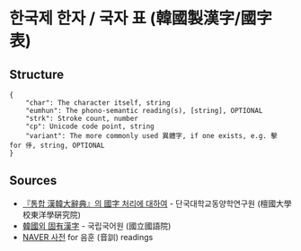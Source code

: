 # 한국제 한자 / 국자 표 (韓國製漢字/國字表)

## Structure

```
{
    "char": The character itself, string
    "eumhun": The phono-semantic reading(s), [string], OPTIONAL
    "strk": Stroke count, number
    "cp": Unicode code point, string
    "variant": The more commonly used 異體字, if one exists, e.g. 擊 for 㐿, string, OPTIONAL
}
```

## Sources

- [『통합 漢韓大辭典』의 國字 처리에 대하여](https://archive.org/download/20210111_20210111_1641/%ED%86%B5%ED%95%A9%E6%BC%A2%E9%9F%93%E5%A4%A7%E8%BE%AD%E5%85%B8%EC%9D%98%E5%9C%8B%E5%AD%97%EC%B2%98%EB%A6%AC%EC%97%90%EB%8C%80%ED%95%98%EC%97%AC.pdf) - 단국대학교동양학연구원 (檀國大學校東洋學硏究院)
- [韓國외 固有漢字](https://www.korean.go.kr/nkview/nklife/1989_2/1989_0206.pdf) - 국립국어원 (國立國語院)
- [NAVER 사전](https://hanja.dict.naver.com) for 음훈 (音訓) readings
